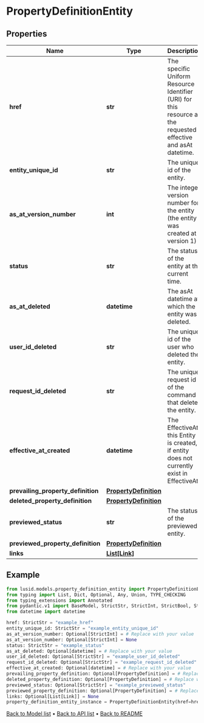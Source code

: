 # PropertyDefinitionEntity

## Properties
Name | Type | Description | Notes
------------ | ------------- | ------------- | -------------
**href** | **str** | The specific Uniform Resource Identifier (URI) for this resource at the requested effective and asAt datetime. | 
**entity_unique_id** | **str** | The unique id of the entity. | 
**as_at_version_number** | **int** | The integer version number for the entity (the entity was created at version 1) | [optional] 
**status** | **str** | The status of the entity at the current time. | 
**as_at_deleted** | **datetime** | The asAt datetime at which the entity was deleted. | [optional] 
**user_id_deleted** | **str** | The unique id of the user who deleted the entity. | [optional] 
**request_id_deleted** | **str** | The unique request id of the command that deleted the entity. | [optional] 
**effective_at_created** | **datetime** | The EffectiveAt this Entity is created, if entity does not currently exist in EffectiveAt. | [optional] 
**prevailing_property_definition** | [**PropertyDefinition**](PropertyDefinition.md) |  | [optional] 
**deleted_property_definition** | [**PropertyDefinition**](PropertyDefinition.md) |  | [optional] 
**previewed_status** | **str** | The status of the previewed entity. | [optional] 
**previewed_property_definition** | [**PropertyDefinition**](PropertyDefinition.md) |  | [optional] 
**links** | [**List[Link]**](Link.md) |  | [optional] 
## Example

```python
from lusid.models.property_definition_entity import PropertyDefinitionEntity
from typing import List, Dict, Optional, Any, Union, TYPE_CHECKING
from typing_extensions import Annotated
from pydantic.v1 import BaseModel, StrictStr, StrictInt, StrictBool, StrictFloat, StrictBytes, Field, validator, ValidationError, conlist, constr
from datetime import datetime

href: StrictStr = "example_href"
entity_unique_id: StrictStr = "example_entity_unique_id"
as_at_version_number: Optional[StrictInt] = # Replace with your value
as_at_version_number: Optional[StrictInt] = None
status: StrictStr = "example_status"
as_at_deleted: Optional[datetime] = # Replace with your value
user_id_deleted: Optional[StrictStr] = "example_user_id_deleted"
request_id_deleted: Optional[StrictStr] = "example_request_id_deleted"
effective_at_created: Optional[datetime] = # Replace with your value
prevailing_property_definition: Optional[PropertyDefinition] = # Replace with your value
deleted_property_definition: Optional[PropertyDefinition] = # Replace with your value
previewed_status: Optional[StrictStr] = "example_previewed_status"
previewed_property_definition: Optional[PropertyDefinition] = # Replace with your value
links: Optional[List[Link]] = None
property_definition_entity_instance = PropertyDefinitionEntity(href=href, entity_unique_id=entity_unique_id, as_at_version_number=as_at_version_number, status=status, as_at_deleted=as_at_deleted, user_id_deleted=user_id_deleted, request_id_deleted=request_id_deleted, effective_at_created=effective_at_created, prevailing_property_definition=prevailing_property_definition, deleted_property_definition=deleted_property_definition, previewed_status=previewed_status, previewed_property_definition=previewed_property_definition, links=links)

```

[Back to Model list](../README.md#documentation-for-models) &#8226; [Back to API list](../README.md#documentation-for-api-endpoints) &#8226; [Back to README](../README.md)


